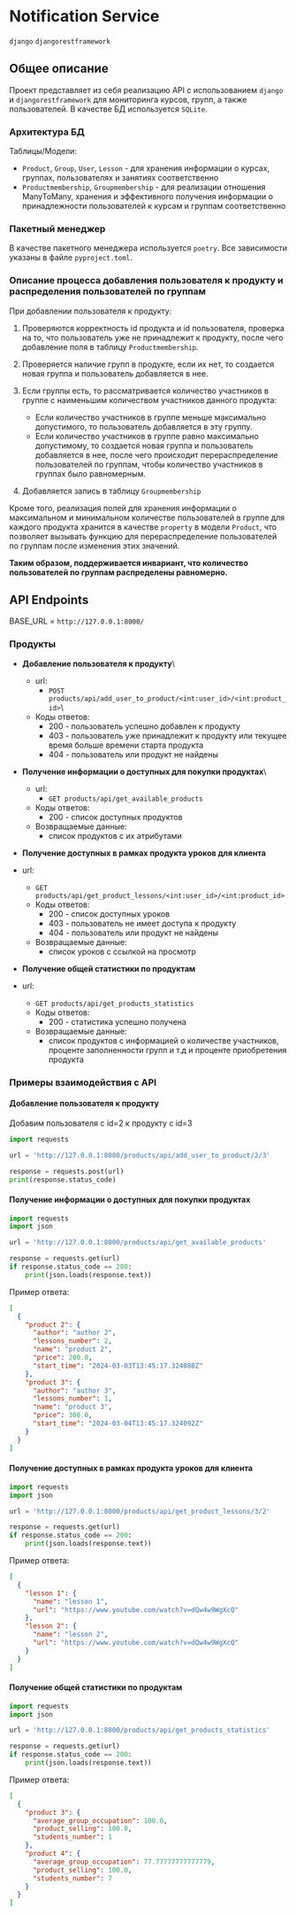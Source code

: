 # Notification Service

`django` `djangorestframework`

## Общее описание

Проект представляет из себя реализацию API с использованием `django` и `djangorestframework` для
мониторинга курсов, групп, а также пользователей. В качестве БД используется `SQLite`.

### Архитектура БД

Таблицы/Модели:

- `Product`, `Group`, `User`, `Lesson` - для хранения информации о курсах, группах, пользователях и занятиях
  соответственно
- `Productmembership`, `Groupmembership` - для реализации отношения ManyToMany, хранения и эффективного получения
  информации о принадлежности пользователей к курсам и группам соответственно

### Пакетный менеджер
В качестве пакетного менеджера используется `poetry`. Все зависимости указаны в файле `pyproject.toml`.

### Описание процесса добавления пользователя к продукту и распределения пользователей по группам

При добавлении пользователя к продукту:

1. Проверяются корректность id продукта и id пользователя, проверка на то,
   что пользователь уже не принадлежит к продукту, после чего добавление поля в таблицу `Productmembership`.
2. Проверяется наличие групп в продукте, если их нет, то создается новая группа и пользователь добавляется в нее.
3. Если группы есть, то рассматривается количество участников в группе с наименьшим количеством участников данного
   продукта:

   - Если количество участников в группе меньше максимально допустимого, то пользователь добавляется в эту группу.
   - Если количество участников в группе равно максимально допустимому, то создается новая группа и пользователь
     добавляется в нее,
     после чего происходит перераспределение пользователей по группам, чтобы количество участников в группах было
     равномерным.

4. Добавляется запись в таблицу `Groupmembership`

Кроме того, реализация полей для хранения информации о максимальном и минимальном количестве пользователей 
в группе для каждого продукта хранится в качестве `property` в модели `Product`, что позволяет вызывать функцию для
перераспределение пользователей по группам после изменения этих значений.

**Таким образом, поддерживается инвариант, что количество пользователей по группам распределены равномерно.**

## API Endpoints

BASE_URL = `http://127.0.0.1:8000/`

### Продукты

- **Добавление пользователя к продукту**\
  - url:
    - `POST products/api/add_user_to_product/<int:user_id>/<int:product_id>`\
  - Коды ответов:
    - 200 - пользователь успешно добавлен к продукту
    - 403 - пользователь уже принадлежит к продукту или текущее время больше времени старта продукта
    - 404 - пользователь или продукт не найдены

- **Получение информации о доступных для покупки продуктах**\
  - url: 
    - `GET products/api/get_available_products`
  - Коды ответов:
    - 200 - список доступных продуктов
  - Возвращаемые данные:
    - список продуктов с их атрибутами

- **Получение доступных в рамках продукта уроков для клиента**
- url:
  - `GET products/api/get_product_lessons/<int:user_id>/<int:product_id>`
  - Коды ответов:
    - 200 - список доступных уроков
    - 403 - пользователь не имеет доступа к продукту
    - 404 - пользователь или продукт не найдены
  - Возвращаемые данные:
    - список уроков с ссылкой на просмотр

- **Получение общей статистики по продуктам**
- url:
  - `GET products/api/get_products_statistics`
  - Коды ответов:
    - 200 - статистика успешно получена
  - Возвращаемые данные:
    - список продуктов с информацией о количестве участников, проценте заполненности групп и т.д и проценте приобретения продукта


### Примеры взаимодействия с API

#### Добавление пользователя к продукту

Добавим пользователя с id=2 к продукту с id=3

```python
import requests

url = 'http://127.0.0.1:8000/products/api/add_user_to_product/2/3'

response = requests.post(url)
print(response.status_code)
```

#### Получение информации о доступных для покупки продуктах

```python
import requests
import json

url = 'http://127.0.0.1:8000/products/api/get_available_products'

response = requests.get(url)
if response.status_code == 200:
    print(json.loads(response.text))
```
Пример ответа:
```json
[
  {
    "product 2": {
      "author": "author 2",
      "lessons_number": 2,
      "name": "product 2",
      "price": 200.0,
      "start_time": "2024-03-03T13:45:17.324088Z"
    },
    "product 3": {
      "author": "author 3",
      "lessons_number": 1,
      "name": "product 3",
      "price": 300.0,
      "start_time": "2024-03-04T13:45:17.324092Z"
    }
  }
]
```

#### Получение доступных в рамках продукта уроков для клиента

```python
import requests
import json

url = 'http://127.0.0.1:8000/products/api/get_product_lessons/3/2'

response = requests.get(url)
if response.status_code == 200:
    print(json.loads(response.text))
```
Пример ответа:
```json
[
  {
    "lesson 1": {
      "name": "lesson 1",
      "url": "https://www.youtube.com/watch?v=dQw4w9WgXcQ"
    },
    "lesson 2": {
      "name": "lesson 2",
      "url": "https://www.youtube.com/watch?v=dQw4w9WgXcQ"
    }
  }
]
```

#### Получение общей статистики по продуктам

```python
import requests
import json

url = 'http://127.0.0.1:8000/products/api/get_products_statistics'

response = requests.get(url)
if response.status_code == 200:
    print(json.loads(response.text))
```
Пример ответа:
```json
[
  {
    "product 3": {
      "average_group_occupation": 100.0,
      "product_selling": 100.0,
      "students_number": 1
    },
    "product 4": {
      "average_group_occupation": 77.77777777777779,
      "product_selling": 100.0,
      "students_number": 7
    }
  }
]
```

